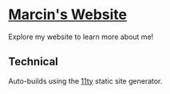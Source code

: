 # [Marcin's Website](https://manforowicz.github.io/)

Explore my website to learn more about me!

## Technical

Auto-builds using the [11ty](https://www.11ty.dev/) static site generator.
